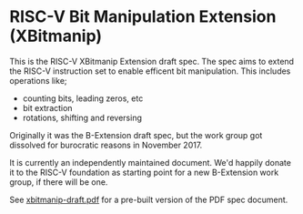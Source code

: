 # RISC-V Bit Manipulation Extension (XBitmanip)

This is the RISC-V XBitmanip Extension draft spec. The spec aims to
extend the RISC-V instruction set to enable efficent bit manipulation.
This includes operations like;
 * counting bits, leading zeros, etc
 * bit extraction
 * rotations, shifting and reversing

Originally it was the B-Extension draft spec, but the work group got
dissolved for burocratic reasons in November 2017.

It is currently an independently maintained document. We'd happily donate
it to the RISC-V foundation as starting point for a new B-Extension work
group, if there will be one.

See [xbitmanip-draft.pdf](xbitmanip-draft.pdf) for a pre-built version
of the PDF spec document.

